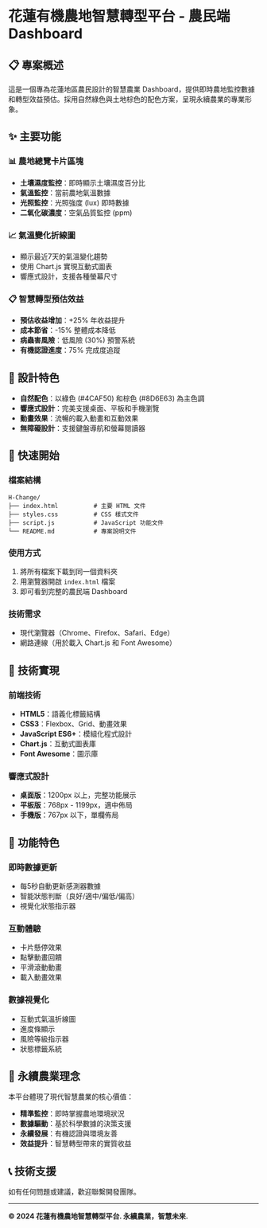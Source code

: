 # 花蓮有機農地智慧轉型平台 - 農民端 Dashboard

## 📋 專案概述

這是一個專為花蓮地區農民設計的智慧農業 Dashboard，提供即時農地監控數據和轉型效益預估。採用自然綠色與土地棕色的配色方案，呈現永續農業的專業形象。

## ✨ 主要功能

### 📊 農地總覽卡片區塊
- **土壤濕度監控**：即時顯示土壤濕度百分比
- **氣溫監控**：當前農地氣溫數據
- **光照監控**：光照強度 (lux) 即時數據
- **二氧化碳濃度**：空氣品質監控 (ppm)

### 📈 氣溫變化折線圖
- 顯示最近7天的氣溫變化趨勢
- 使用 Chart.js 實現互動式圖表
- 響應式設計，支援各種螢幕尺寸

### 📋 智慧轉型預估效益
- **預估收益增加**：+25% 年收益提升
- **成本節省**：-15% 整體成本降低
- **病蟲害風險**：低風險 (30%) 預警系統
- **有機認證進度**：75% 完成度追蹤

## 🎨 設計特色

- **自然配色**：以綠色 (#4CAF50) 和棕色 (#8D6E63) 為主色調
- **響應式設計**：完美支援桌面、平板和手機瀏覽
- **動畫效果**：流暢的載入動畫和互動效果
- **無障礙設計**：支援鍵盤導航和螢幕閱讀器

## 🚀 快速開始

### 檔案結構
```
H-Change/
├── index.html          # 主要 HTML 文件
├── styles.css          # CSS 樣式文件
├── script.js           # JavaScript 功能文件
└── README.md           # 專案說明文件
```

### 使用方式
1. 將所有檔案下載到同一個資料夾
2. 用瀏覽器開啟 `index.html` 檔案
3. 即可看到完整的農民端 Dashboard

### 技術需求
- 現代瀏覽器（Chrome、Firefox、Safari、Edge）
- 網路連線（用於載入 Chart.js 和 Font Awesome）

## 🔧 技術實現

### 前端技術
- **HTML5**：語義化標籤結構
- **CSS3**：Flexbox、Grid、動畫效果
- **JavaScript ES6+**：模組化程式設計
- **Chart.js**：互動式圖表庫
- **Font Awesome**：圖示庫

### 響應式設計
- **桌面版**：1200px 以上，完整功能展示
- **平板版**：768px - 1199px，適中佈局
- **手機版**：767px 以下，單欄佈局

## 📱 功能特色

### 即時數據更新
- 每5秒自動更新感測器數據
- 智能狀態判斷（良好/適中/偏低/偏高）
- 視覺化狀態指示器

### 互動體驗
- 卡片懸停效果
- 點擊動畫回饋
- 平滑滾動動畫
- 載入動畫效果

### 數據視覺化
- 互動式氣溫折線圖
- 進度條顯示
- 風險等級指示器
- 狀態標籤系統

## 🌱 永續農業理念

本平台體現了現代智慧農業的核心價值：
- **精準監控**：即時掌握農地環境狀況
- **數據驅動**：基於科學數據的決策支援
- **永續發展**：有機認證與環境友善
- **效益提升**：智慧轉型帶來的實質收益

## 📞 技術支援

如有任何問題或建議，歡迎聯繫開發團隊。

---

**© 2024 花蓮有機農地智慧轉型平台. 永續農業，智慧未來.** 